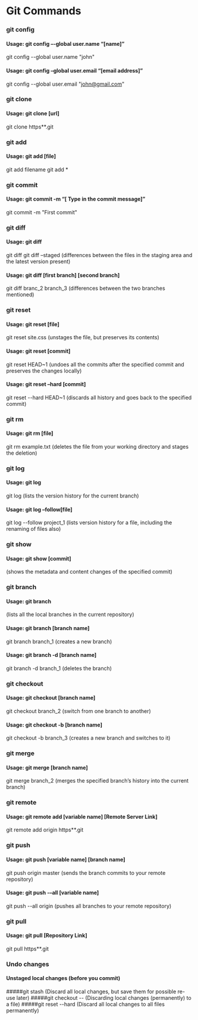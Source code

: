# Git Commands
### git config
#### Usage: git config –-global user.name “[name]”  
git config --global user.name "john"
#### Usage: git config –global user.email “[email address]”  
git config --global user.email "john@gmail.com"

### git clone
#### Usage: git clone [url]  
git clone https**.git

### git add
#### Usage: git add [file]  
git add filename
git add *  

### git commit
#### Usage: git commit -m “[ Type in the commit message]”  
git commit -m "First commit"

### git diff
#### Usage: git diff  
git diff
git diff –staged (differences between the files in the staging area and the latest version present)
#### Usage: git diff [first branch] [second branch]  
git diff branc_2 branch_3 (differences between the two branches mentioned)

### git reset 
#### Usage: git reset [file]  
git reset site.css (unstages the file, but preserves its contents)
#### Usage: git reset [commit]
git reset HEAD~1 (undoes all the commits after the specified commit and preserves the changes locally)
#### Usage: git reset –hard [commit]  
git reset --hard HEAD~1 (discards all history and goes back to the specified commit)

### git rm
#### Usage: git rm [file]
git rm example.txt (deletes the file from your working directory and stages the deletion)

### git log
#### Usage: git log  
git log (lists the version history for the current branch)
#### Usage: git log –follow[file]  
git log --follow project_1 (lists version history for a file, including the renaming of files also)

### git show
#### Usage: git show [commit]  
(shows the metadata and content changes of the specified commit)

### git branch
#### Usage: git branch  
(lists all the local branches in the current repository)
#### Usage: git branch [branch name]
git branch branch_1 (creates a new branch)
#### Usage: git branch -d [branch name]  
git branch -d branch_1 (deletes the branch)

### git checkout
#### Usage: git checkout [branch name]  
git checkout branch_2 (switch from one branch to another)
#### Usage: git checkout -b [branch name]  
git checkout -b branch_3 (creates a new branch and switches to it)

### git merge
#### Usage: git merge [branch name]  
git merge branch_2 (merges the specified branch’s history into the current branch)

### git remote
#### Usage: git remote add [variable name] [Remote Server Link]  
git remote add origin https**.git

### git push
#### Usage: git push [variable name] [branch name]
git push origin master (sends the branch commits to your remote repository)
#### Usage: git push -–all [variable name]
git push --all origin (pushes all branches to your remote repository)

### git pull
#### Usage: git pull [Repository Link]  
git pull https**.git

### Undo changes
#### Unstaged local changes (before you commit)
#####git stash 
(Discard all local changes, but save them for possible re-use later)
#####git checkout -- <file> 
(Discarding local changes (permanently) to a file)
#####git reset --hard
(Discard all local changes to all files permanently)
